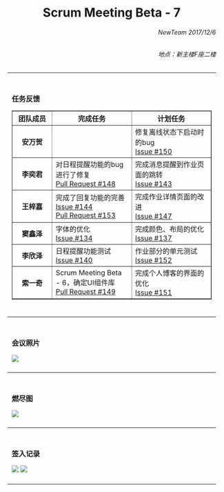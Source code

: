 <div style = "margin:0 10px;">
<h1 align = "center">Scrum Meeting Beta - 7</h1>

<h6 align = "right">NewTeam 2017/12/6</h6>
<h6 align = "right">地点：新主楼F座二楼</h6>
<hr>

<div style = "padding: 10px">
<h3>任务反馈</h3>
<table border = "1" style = "width:100%">
  <colgroup>
    <col style = "width:20%">
    <col style = "width:40%">
    <col style = "width:40%">
  </colgroup>
  <thead>
    <tr><th>团队成员</th><th>完成任务</th><th>计划任务</th></tr>
  </thead>
  <tbody>
    <tr>
      <th>安万贺</th>
      <td></td>
      <td>修复离线状态下启动时的bug<br><a href = "https://github.com/NewTeam5/EduCnblogs/issues/150">Issue #150</a></td>
    </tr>
    <tr>
      <th>李奕君</th>
      <td>对日程提醒功能的bug进行了修复<br><a href = "https://github.com/NewTeam5/EduCnblogs/pull/148">Pull Request #148</a></td>
      <td>完成消息提醒到作业页面的跳转<br><a href = "https://github.com/NewTeam5/EduCnblogs/issues/143">Issue #143</a></td>
    </tr>
    <tr>
      <th>王梓嘉</th>
      <td>完成了回复功能的完善<br><a href = "https://github.com/NewTeam5/EduCnblogs/issues/144">Issue #144</a><br><a href = "https://github.com/NewTeam5/EduCnblogs/pull/153">Pull Request #153</a></td>
      <td>完成作业详情页面的改进<br><a href = "https://github.com/NewTeam5/EduCnblogs/issues/147">Issue #147</a></td>
    </tr>
    <tr>
      <th>窦鑫泽</th>
      <td>字体的优化<br><a href = "https://github.com/NewTeam5/EduCnblogs/issues/134">Issue #134</a></td>
      <td>完成颜色、布局的优化<br><a href = "https://github.com/NewTeam5/EduCnblogs/issues/137">Issue #137</a></td>
    </tr>
    <tr>
      <th>李欣泽</th>
      <td>日程提醒功能测试<br><a href = "https://github.com/NewTeam5/EduCnblogs/issues/140">Issue #140</a></td>
      <td>作业部分的单元测试<br><a href = "https://github.com/NewTeam5/EduCnblogs/issues/152">Issue #152</a></td>
    </tr>
    <tr>
      <th>索一奇</th>
      <td>Scrum Meeting Beta - 6，确定UI组件库<br><a href = "https://github.com/NewTeam5/EduCnblogs/pull/149">Pull Request #149</a></td>
      <td>完成个人博客的界面的优化<br><a href = "https://github.com/NewTeam5/EduCnblogs/issues/151">Issue #151</a></td>
    </tr> 
  </tbody>
</table>
</div>
<hr>

<div style = "padding: 10px">
<h3>会议照片</h3>
<img src = "http://images2017.cnblogs.com/blog/1254203/201712/1254203-20171207094411613-1359333629.jpg">
</div>
<hr>

<!--div style = "padding: 10px">
<h3>困难难点</h3>
</div>
<hr--->

<div style = "padding: 10px">
<h3>燃尽图</h3>
<img src = "http://images2017.cnblogs.com/blog/1254203/201712/1254203-20171207094303097-277146649.png">
</div>
<hr>

<div style = "padding: 10px">
<h3>签入记录</h3>
<img src = "http://images2017.cnblogs.com/blog/1254203/201712/1254203-20171207094220456-16352799.png">
<img src = "http://images2017.cnblogs.com/blog/1254203/201712/1254203-20171207094244534-510920050.png">
</div>
<hr>
